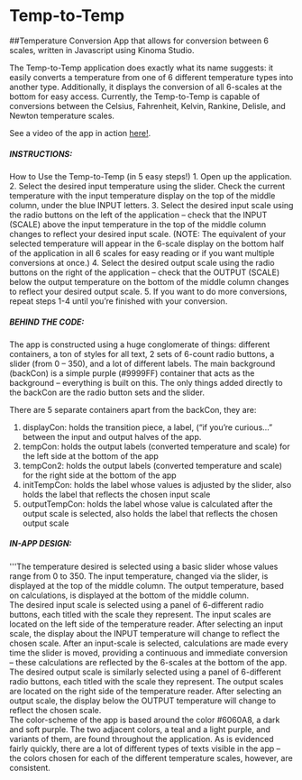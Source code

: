 # Temp-to-Temp
##Temperature Conversion App that allows for conversion between 6 scales, written in Javascript using Kinoma Studio. 

The Temp-to-Temp application does exactly what its name suggests: it easily converts a temperature from one of 6 different temperature types into another type. Additionally, it displays the conversion of all 6-scales at the bottom for easy access. Currently, the Temp-to-Temp is capable of conversions between the Celsius, Fahrenheit, Kelvin, Rankine, Delisle, and Newton temperature scales. 

See a video of the app in action [here!](https://www.youtube.com/watch?v=FzgqKata5MA&list=UUc6KCm3yl0wdNFNGNK-yxLQ).

<h5>INSTRUCTIONS:</h5>
How to Use the Temp-to-Temp (in 5 easy steps!)
1. Open up the application.
2. Select the desired input temperature using the slider. Check the current temperature with the input temperature display on the top of the middle column, under the blue INPUT letters.
3. Select the desired input scale using the radio buttons on the left of the application – check that the INPUT (SCALE) above the input temperature in the top of the middle column changes to reflect your desired input scale.
(NOTE: The equivalent of your selected temperature will appear in the 6-scale display on the bottom half of the application in all 6 scales for easy reading or if you want multiple conversions at once.)
4. Select the desired output scale using the radio buttons on the right of the application – check that the OUTPUT (SCALE) below the output temperature on the bottom of the middle column changes to reflect your desired output scale.
5. If you want to do more conversions, repeat steps 1-4 until you’re finished with your conversion. 

<h5>BEHIND THE CODE:</h5>
The app is constructed using a huge conglomerate of things: different containers, a ton of styles for all text, 2 sets of 6-count radio buttons, a slider (from 0 – 350), and a lot of different labels. The main background (backCon) is a simple purple (#9999FF) container that acts as the background – everything is built on this. The only things added directly to the backCon are the radio button sets and the slider. 

There are 5 separate containers apart from the backCon, they are:
1.	displayCon: holds the transition piece, a label, (“if you’re curious…” between the input and output halves of the app.
2.	tempCon: holds the output labels (converted temperature and scale) for the left side at the bottom of the app
3.	tempCon2: holds the output labels (converted temperature and scale) for the right side at the bottom of the app
4.	initTempCon: holds the label whose values is adjusted by the slider, also holds the label that reflects the chosen input scale
5.	outputTempCon: holds the label whose value is calculated after the output scale is selected, also holds the label that reflects the chosen output scale

<h5> IN-APP DESIGN: </h5>
'''The temperature desired is selected using a basic slider whose values range from 0 to 350. The input temperature, changed via the slider, is displayed at the top of the middle column. The output temperature, based on calculations, is displayed at the bottom of the middle column. <br>
The desired input scale is selected using a panel of 6-different radio buttons, each titled with the scale they represent. The input scales are located on the left side of the temperature reader. After selecting an input scale, the display about the INPUT temperature will change to reflect the chosen scale. After an input-scale is selected, calculations are made every time the slider is moved, providing a continuous and immediate conversion – these calculations are reflected by the 6-scales at the bottom of the app. <br>
The desired output scale is similarly selected using a panel of 6-different radio buttons, each titled with the scale they represent. The output scales are located on the right side of the temperature reader. After selecting an output scale, the display below the OUTPUT temperature will change to reflect the chosen scale. <br>
The color-scheme of the app is based around the color #6060A8, a dark and soft purple. The two adjacent colors, a teal and a light purple, and variants of them, are found throughout the application. As is evidenced fairly quickly, there are a lot of different types of texts visible in the app – the colors chosen for each of the different temperature scales, however, are consistent.


